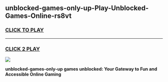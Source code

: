 
## unblocked-games-only-up-Play-Unblocked-Games-Online-rs8vt
<h3>
<a href="https://premium76.site?title=unblocked-games-only-up&ref=25A">CLICK TO PLAY</a></h3>
<hr>

<h3>
<a href="https://premium76.site?title=unblocked-games-only-up&ref=25A">CLICK 2 PLAY</a>
  
</h3>

<a href="https://premium76.site?title=unblocked-games-only-up&ref=25A"><img src="https://clearcache.store/games.png"></a>


**unblocked-games-only-up games unblocked: Your Gateway to Fun and Accessible Online Gaming**

